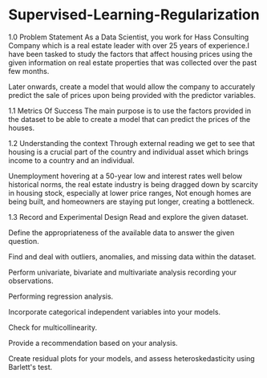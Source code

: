 # Supervised-Learning-Regularization
1.0 Problem Statement
As a Data Scientist, you work for Hass Consulting Company which is a real estate leader with over 25 years of experience.I have been tasked to study the factors that affect housing prices using the given information on real estate properties that was collected over the past few months.

Later onwards, create a model that would allow the company to accurately predict the sale of prices upon being provided with the predictor variables.

1.1 Metrics Of Success
The main purpose is to use the factors provided in the dataset to be able to create a model that can predict the prices of the houses.

1.2 Understanding the context
Through external reading we get to see that housing is a crucial part of the country and individual asset which brings income to a country and an individual.

Unemployment hovering at a 50-year low and interest rates well below historical norms, the real estate industry is being dragged down by scarcity in housing stock, especially at lower price ranges, Not enough homes are being built, and homeowners are staying put longer, creating a bottleneck.

1.3 Record and Experimental Design
Read and explore the given dataset.

Define the appropriateness of the available data to answer the given question.

Find and deal with outliers, anomalies, and missing data within the dataset.

Perform univariate, bivariate and multivariate analysis recording your observations.

Performing regression analysis.

Incorporate categorical independent variables into your models.

Check for multicollinearity.

Provide a recommendation based on your analysis.

Create residual plots for your models, and assess heteroskedasticity using Barlett's test.

